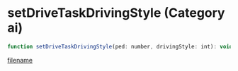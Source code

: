 # setDriveTaskDrivingStyle (Category ai)

```js
function setDriveTaskDrivingStyle(ped: number, drivingStyle: int): void
```

[filename](setDriveTaskDrivingStyle_m.md ':include')